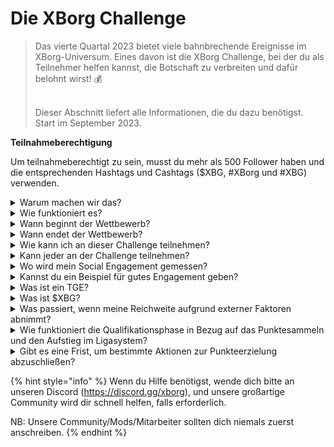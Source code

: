# Die XBorg Challenge

> Das vierte Quartal 2023 bietet viele bahnbrechende Ereignisse im XBorg-Universum. Eines davon ist die XBorg Challenge, bei der du als Teilnehmer helfen kannst, die Botschaft zu verbreiten und dafür belohnt wirst! 💰
>
> \
> Dieser Abschnitt liefert alle Informationen, die du dazu benötigst. \
> Start im September 2023.



**Teilnahmeberechtigung**

Um teilnahmeberechtigt zu sein, musst du mehr als 500 Follower haben und die entsprechenden Hashtags und Cashtags ($XBG, #XBorg und #XBG) verwenden.

<details>

<summary>Warum machen wir das?</summary>

Unser Ziel ist es, das Bewusstsein für XBorg zu schärfen und gleichzeitig unsere fantastische Community, Produkte und Token zu präsentieren. Die Organisation eines Wettbewerbs ist unsere gewählte Methode, um eine unterhaltsame und kooperative Erfahrung zu fördern.

</details>

<details>

<summary>Wie funktioniert es?</summary>

Nimm umfangreich teil, indem du dich an die [Regeln](rules-test.md) hältst und bewährte Praktiken befolgst (Link zu bewährten Praktiken). Du sammelst Punkte basierend auf der Wirkung deines Engagements, und je geschickter du dies erreichst, desto größer sind die Belohnungen, die sowohl du als auch deine Liga erreichen können.

</details>

<details>

<summary>Wann beginnt der Wettbewerb?</summary>

Der Wettbewerb soll entweder am 1. oder am 30. September 2023 beginnen, abhängig von unserem Fortschritt.

</details>

<details>

<summary>Wann endet der Wettbewerb?</summary>

Der Wettbewerb endet zwei Wochen nach dem Token Generation Event ([TGE](./#what-is-a-tge)), dessen genaues Datum zu einem späteren Zeitpunkt bekannt gegeben wird.

</details>

<details>

<summary>Wie kann ich an dieser Challenge teilnehmen?</summary>

Sobald du die Anforderung erfüllst, mehr als 500 Twitter-Follower zu haben, werden Punkte basierend auf deinem täglichen XBorg Influencers Engagement Rank auf LunarCrush vergeben. Vergiss nicht, #XBorg, $XBG oder #XBG in deinen Tweets für eine genaue Anerkennung einzufügen.

</details>

<details>

<summary>Kann jeder an der Challenge teilnehmen?</summary>

Die Challenge steht allen offen, aber deine Punkte werden nur gezählt, wenn du mindestens 500 Twitter-Follower hast.

</details>

<details>

<summary>Wo wird mein Social Engagement gemessen?</summary>

LunarCrush bezieht Daten direkt von Twitter, was es uns ermöglicht, diese Informationen zu extrahieren und zu analysieren. Daher konzentrieren wir uns ausschließlich auf die Messung deines Engagements auf Twitter. Bitte beachte, dass Engagements auf anderen sozialen Plattformen nicht berücksichtigt werden. Für weitere Einblicke besuche [https://lunarcrush.com/faq.](https://lunarcrush.com/faq.)

</details>

<details>

<summary>Kannst du ein Beispiel für gutes Engagement geben?</summary>

Effektives Engagement beinhaltet das Erstellen von fesselndem Inhalt unter Verwendung von Hashtags, Cashtags und Emojis. Für weitere Anleitungen kannst du unseren umfassenden Leitfaden für bewährte Praktiken konsultieren: {LINK}

</details>

<details>

<summary>Was ist ein TGE?</summary>

TGE steht für "Token Generation Event" und ist ein Begriff, der hauptsächlich in den Bereichen Blockchain und Kryptowährung verwendet wird.

**Was passiert während eines TGE?**

Ein TGE beinhaltet die Erstellung und Verteilung einer neuen Kryptowährung oder eines Tokens an frühe Teilnehmer, in der Regel zur Finanzierung eines neuen Projekts. Dieser Prozess beinhaltet, dass das ausgebende Unternehmen oder die Organisation eine festgelegte Anzahl von Tokens an anfängliche Unterstützer oder Investoren vergibt.

**Wie unterscheidet sich ein TGE von einem ICO?**

Obwohl sowohl TGEs als auch ICOs (Initial Coin Offerings) Methoden zur Kapitalbeschaffung mit Tokens sind, werden die Begriffe manchmal austauschbar verwendet. Brancheninsider bevorzugen jedoch oft "TGE", da es die Generierung und Verteilung von Tokens hervorhebt, anstatt den "Angebot" oder Verkaufsaspekt.

</details>

<details>

<summary>Was ist $XBG?</summary>

[$XBG](../../06-or-token/xbg.md) ist ein digitaler Token, der mit dem XBorg-Projekt verbunden ist.

</details>

<details>

<summary>Was passiert, wenn meine Reichweite aufgrund externer Faktoren abnimmt?</summary>

Wenn du dein Engagement nicht aufrechterhältst oder steigerst, wird dein Influencer-Rang abnehmen, was zu weniger täglichen Punkten führt. Die bereits verdienten Punkte gehen jedoch nicht verloren.

</details>

<details>

<summary>Wie funktioniert die Qualifikationsphase in Bezug auf das Punktesammeln und den Aufstieg im Ligasystem?</summary>

Während der Qualifikationsphasen sammeln die Teilnehmer täglich Punkte und steigen in der Rangliste auf. Wir werden einen endgültigen Ranglisten-Snapshot sowohl von Qualifikationsphase 1 als auch von Qualifikationsphase 2 behalten. Basierend auf der Gesamtzahl der Teilnehmer und dem Erfolg der gemeinsamen Ziele werden anschließend Plätze in verschiedenen Ligen verfügbar gemacht. Die besten Performer jeder Qualifikationsphase erhalten dann Einladungen, je nach ihrem Fähigkeitsniveau der am besten geeigneten Liga beizutreten.

Durch diese Ligen wird die erste Saison beginnen und damit Belohnungen, die zu verlockend sind, um sie zu übersehen. Dies markiert den wahren Beginn des Spiels. Neben den erheblichen Belohnungen sollte die Qualifikation für viele während der Qualifikationsphasen ein vorrangiges Ziel darstellen.

</details>

<details>

<summary>Gibt es eine Frist, um bestimmte Aktionen zur Punkteerzielung abzuschließen?</summary>

Ja, es gibt Fristen für das Punktesammeln basierend auf den Stadien des Spiels. Es gibt zwei Qualifikationsphasen, gefolgt vom Start der [Ligen](scoring-test/leagues-test.md). Während jeder Phase haben die Teilnehmer bis zum Ende Zeit, um die maximalen Punkte zu sammeln und ihre Position auf der [Rangliste](scoring-test/leaderboard-test.md) zu sichern. Sobald die Ligen gestartet sind, läuft das Spiel saisonal.

Zusätzlich werden täglich Punkte verdient und die Daten werden jeden Abend vor Mitternacht aus der [LunarCrush ](scoring-test/lunarcrush-test.md)API extrahiert, um die Punkte zu berechnen. Aufgrund technischer Einschränkungen kann es bis zu 48 Stunden dauern, bis einige Daten auf der [Rangliste](scoring-test/leaderboard-test.md) angezeigt werden.

</details>

{% hint style="info" %}
Wenn du Hilfe benötigst, wende dich bitte an unseren Discord (https://discord.gg/xborg), und unsere großartige Community wird dir schnell helfen, falls erforderlich.

NB: Unsere Community/Mods/Mitarbeiter sollten dich niemals zuerst anschreiben.
{% endhint %}
